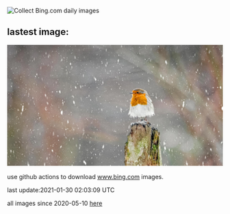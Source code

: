 ![Collect Bing.com daily images](https://github.com/counter2015/bing-daily-images/workflows/Collect%20Bing.com%20daily%20images/badge.svg)
## lastest image:
![](images/RedRobin.jpg)

use github actions to download www.bing.com images.

last update:2021-01-30 02:03:09 UTC

all images since 2020-05-10 [here](https://github.com/counter2015/bing-daily-images/tree/master/images) 
